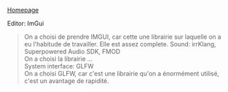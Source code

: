 [Homepage](Home)  

Editor: ImGui  
> On a choisi de prendre IMGUI, car cette une librairie sur laquelle on a eu l'habitude de travailler. Elle est assez complete.
Sound: irrKlang, Superpowered Audio SDK, FMOD  
> On a choisi la librairie ...  
System interface: GLFW  
> On a choisi GLFW, car c'est une librairie qu'on a énormément utilisé, c'est un avantage de rapidité.  
